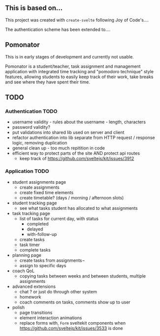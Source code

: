 ## This is based on...

This project was created with `create-svelte` following Joy of Code's....

The authentication scheme has been extended to....

## Pomonator

This is in early stages of development and currently not usable. 

Pomonator is a student/teacher, task assignment and management application
with integrated time tracking and "pomodoro technique" style features, allowing
students to easily keep track of their work, take breaks and see where they have
spent their time.

## TODO

### Authentication TODO
- username validity - rules about the username - length, characters
- password validity?
- put validations into shared lib used on server and client
- refactor authentication into lib separate from HTTP request / response logic,
  removing duplication
- general clean up - too much repitition in code
- efficient way to protect parts of the site AND protect api routes
    - keep track of https://github.com/sveltejs/kit/issues/3912

### Application TODO
- student assignments page
    - create assignments
    - create fixed time elements
    - create timetable? (days / morning / afternoon slots)
- student tracking page
    - see what tasks student has allocated to what assignments
- task tracking page
    - list of tasks for current day, with status
        - completed
        - delayed
        - with-follow-up
    - create tasks
    - task timer
    - complete tasks
- planning page
    - create tasks from assignments¬
    - assign to specific days
- coach QoL
    - copying tasks between weeks and between students, multiple assignments
- advanced extensions
    - chat ? or just do through other system
    - homework
    - coach comments on tasks, comments show up to user
- polish
    - page transitions
    - element interaction animations
    - replace forms with, `Form` sveltekit components when https://github.com/sveltejs/kit/issues/3533 is done